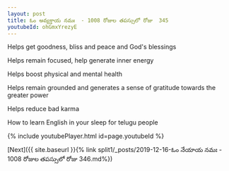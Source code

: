 ```yaml
---
layout: post
title: ఓం అవ్యక్తాయ నమః  - 1008 రోజుల తపస్సులో రోజు  345
youtubeId: ohGmxYrezyE
---
```

 
 
Helps get goodness, bliss and peace and God's blessings
 
Helps remain focused, help generate inner energy 
 
Helps boost physical and mental health 
 
Helps remain grounded and generates a sense of gratitude towards the greater power 
 
Helps reduce bad karma
 
How to learn English in your sleep for telugu people
 
 
 
 


{% include youtubePlayer.html id=page.youtubeId %}
 
[Next]({{ site.baseurl }}{% link split1/_posts/2019-12-16-ఓం నేయాయ నమః  - 1008 రోజుల తపస్సులో రోజు  346.md%})
 
